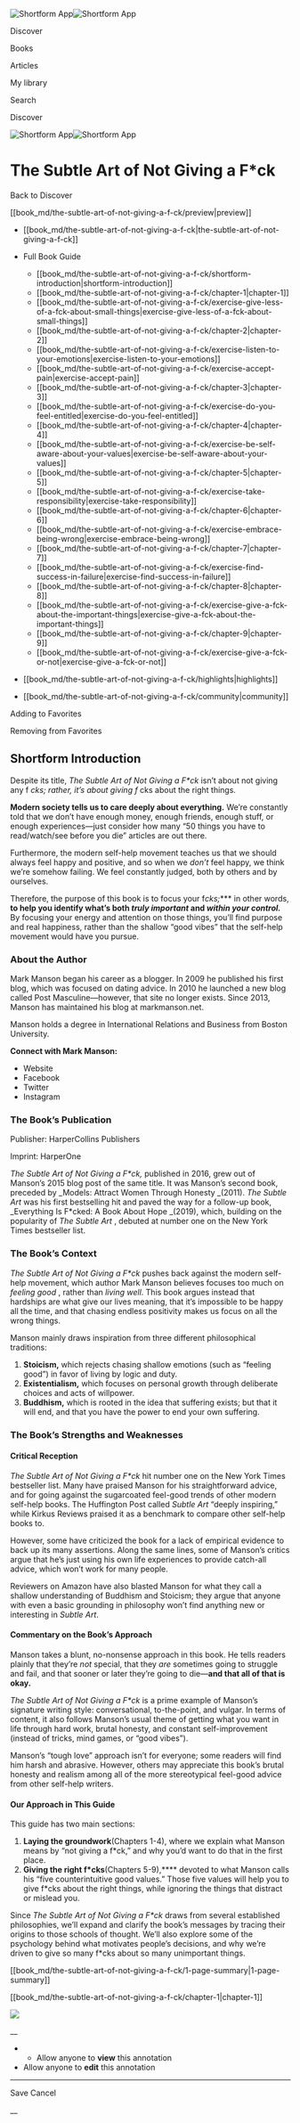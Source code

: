 ![Shortform App](/img/logo.36a2399e.svg)![Shortform App](/img/logo-dark.70c1b072.svg)

Discover

Books

Articles

My library

Search

Discover

![Shortform App](/img/logo.36a2399e.svg)![Shortform App](/img/logo-dark.70c1b072.svg)

# The Subtle Art of Not Giving a F*ck

Back to Discover

[[book_md/the-subtle-art-of-not-giving-a-f-ck/preview|preview]]

  * [[book_md/the-subtle-art-of-not-giving-a-f-ck|the-subtle-art-of-not-giving-a-f-ck]]
  * Full Book Guide

    * [[book_md/the-subtle-art-of-not-giving-a-f-ck/shortform-introduction|shortform-introduction]]
    * [[book_md/the-subtle-art-of-not-giving-a-f-ck/chapter-1|chapter-1]]
    * [[book_md/the-subtle-art-of-not-giving-a-f-ck/exercise-give-less-of-a-fck-about-small-things|exercise-give-less-of-a-fck-about-small-things]]
    * [[book_md/the-subtle-art-of-not-giving-a-f-ck/chapter-2|chapter-2]]
    * [[book_md/the-subtle-art-of-not-giving-a-f-ck/exercise-listen-to-your-emotions|exercise-listen-to-your-emotions]]
    * [[book_md/the-subtle-art-of-not-giving-a-f-ck/exercise-accept-pain|exercise-accept-pain]]
    * [[book_md/the-subtle-art-of-not-giving-a-f-ck/chapter-3|chapter-3]]
    * [[book_md/the-subtle-art-of-not-giving-a-f-ck/exercise-do-you-feel-entitled|exercise-do-you-feel-entitled]]
    * [[book_md/the-subtle-art-of-not-giving-a-f-ck/chapter-4|chapter-4]]
    * [[book_md/the-subtle-art-of-not-giving-a-f-ck/exercise-be-self-aware-about-your-values|exercise-be-self-aware-about-your-values]]
    * [[book_md/the-subtle-art-of-not-giving-a-f-ck/chapter-5|chapter-5]]
    * [[book_md/the-subtle-art-of-not-giving-a-f-ck/exercise-take-responsibility|exercise-take-responsibility]]
    * [[book_md/the-subtle-art-of-not-giving-a-f-ck/chapter-6|chapter-6]]
    * [[book_md/the-subtle-art-of-not-giving-a-f-ck/exercise-embrace-being-wrong|exercise-embrace-being-wrong]]
    * [[book_md/the-subtle-art-of-not-giving-a-f-ck/chapter-7|chapter-7]]
    * [[book_md/the-subtle-art-of-not-giving-a-f-ck/exercise-find-success-in-failure|exercise-find-success-in-failure]]
    * [[book_md/the-subtle-art-of-not-giving-a-f-ck/chapter-8|chapter-8]]
    * [[book_md/the-subtle-art-of-not-giving-a-f-ck/exercise-give-a-fck-about-the-important-things|exercise-give-a-fck-about-the-important-things]]
    * [[book_md/the-subtle-art-of-not-giving-a-f-ck/chapter-9|chapter-9]]
    * [[book_md/the-subtle-art-of-not-giving-a-f-ck/exercise-give-a-fck-or-not|exercise-give-a-fck-or-not]]
  * [[book_md/the-subtle-art-of-not-giving-a-f-ck/highlights|highlights]]
  * [[book_md/the-subtle-art-of-not-giving-a-f-ck/community|community]]



Adding to Favorites 

Removing from Favorites 

## Shortform Introduction

Despite its title, _The Subtle Art of Not Giving a F*ck_ isn’t about not giving any f _cks; rather, it’s about giving f_ cks about the right things.

**Modern society tells us to care deeply about everything.** We’re constantly told that we don’t have enough money, enough friends, enough stuff, or enough experiences—just consider how many “50 things you have to read/watch/see before you die” articles are out there.

Furthermore, the modern self-help movement teaches us that we should always feel happy and positive, and so when we _don’t_ feel happy, we think we’re somehow failing. We feel constantly judged, both by others and by ourselves.

Therefore, the purpose of this book is to focus your f*cks;**** in other words, **to help you identify what’s both _truly important_ and _within your control._** By focusing your energy and attention on those things, you’ll find purpose and real happiness, rather than the shallow “good vibes” that the self-help movement would have you pursue.

### About the Author

Mark Manson began his career as a blogger. In 2009 he published his first blog, which was focused on dating advice. In 2010 he launched a new blog called Post Masculine—however, that site no longer exists. Since 2013, Manson has maintained his blog at markmanson.net.

Manson holds a degree in International Relations and Business from Boston University.

**Connect with Mark Manson:**

  * Website
  * Facebook
  * Twitter
  * Instagram



### The Book’s Publication

Publisher: HarperCollins Publishers

Imprint: HarperOne

_The Subtle Art of Not Giving a F*ck,_ published in 2016, grew out of Manson’s 2015 blog post of the same title. It was Manson’s second book, preceded by _Models: Attract Women Through Honesty _(2011). _The_ _Subtle Art_ was his first bestselling hit and paved the way for a follow-up book, _Everything Is F*cked: A Book About Hope _(2019), which, building on the popularity of _The Subtle Art_ , debuted at number one on the New York Times bestseller list.

### The Book’s Context

_The Subtle Art of Not Giving a F*ck_ pushes back against the modern self-help movement, which author Mark Manson believes focuses too much on _feeling good_ , rather than _living well_. This book argues instead that hardships are what give our lives meaning, that it’s impossible to be happy all the time, and that chasing endless positivity makes us focus on all the wrong things.

Manson mainly draws inspiration from three different philosophical traditions:

  1. **Stoicism,** which rejects chasing shallow emotions (such as “feeling good”) in favor of living by logic and duty. 
  2. **Existentialism,** which focuses on personal growth through deliberate choices and acts of willpower. 
  3. **Buddhism,** which is rooted in the idea that suffering exists; but that it will end, and that you have the power to end your own suffering. 



### The Book’s Strengths and Weaknesses

#### Critical Reception

_The Subtle Art of Not Giving a F*ck_ hit number one on the New York Times bestseller list. Many have praised Manson for his straightforward advice, and for going against the sugarcoated feel-good trends of other modern self-help books. The Huffington Post called _Subtle Art_ “deeply inspiring,” while Kirkus Reviews praised it as a benchmark to compare other self-help books to.

However, some have criticized the book for a lack of empirical evidence to back up its many assertions. Along the same lines, some of Manson’s critics argue that he’s just using his own life experiences to provide catch-all advice, which won’t work for many people.

Reviewers on Amazon have also blasted Manson for what they call a shallow understanding of Buddhism and Stoicism; they argue that anyone with even a basic grounding in philosophy won’t find anything new or interesting in _Subtle Art_.

#### Commentary on the Book’s Approach

Manson takes a blunt, no-nonsense approach in this book. He tells readers plainly that they’re _not_ special, that they _are_ sometimes going to struggle and fail, and that sooner or later they’re going to die—**and that all of that is okay.**

_The Subtle Art of Not Giving a F*ck_ is a prime example of Manson’s signature writing style: conversational, to-the-point, and vulgar. In terms of content, it also follows Manson’s usual theme of getting what you want in life through hard work, brutal honesty, and constant self-improvement (instead of tricks, mind games, or “good vibes”).

Manson’s “tough love” approach isn’t for everyone; some readers will find him harsh and abrasive. However, others may appreciate this book’s brutal honesty and realism among all of the more stereotypical feel-good advice from other self-help writers.

#### Our Approach in This Guide

This guide has two main sections:

  1. **Laying the groundwork**(Chapters 1-4), where we explain what Manson means by “not giving a f*ck,” and why you’d want to do that in the first place.
  2. **Giving the right f*cks**(Chapters 5-9),**** devoted to what Manson calls his “five counterintuitive good values.” Those five values will help you to give f*cks about the right things, while ignoring the things that distract or mislead you. 



Since _The Subtle Art of Not Giving a F*ck_ draws from several established philosophies, we’ll expand and clarify the book’s messages by tracing their origins to those schools of thought. We’ll also explore some of the psychology behind what motivates people’s decisions, and why we’re driven to give so many f*cks about so many unimportant things.

[[book_md/the-subtle-art-of-not-giving-a-f-ck/1-page-summary|1-page-summary]]

[[book_md/the-subtle-art-of-not-giving-a-f-ck/chapter-1|chapter-1]]

![](https://bat.bing.com/action/0?ti=56018282&Ver=2&mid=7bb870f4-30f6-4596-a70d-ed92fcb66155&sid=1711133063fa11eebdec89a8b8ae3bbc&vid=171147a063fa11eea7440fcfeb230d96&vids=0&msclkid=N&pi=0&lg=en-US&sw=800&sh=600&sc=24&nwd=1&tl=Shortform%20%7C%20Book&p=https%3A%2F%2Fwww.shortform.com%2Fapp%2Fbook%2Fthe-subtle-art-of-not-giving-a-f-ck%2Fshortform-introduction&r=&lt=395&evt=pageLoad&sv=1&rn=296604)

__

  *   * Allow anyone to **view** this annotation
  * Allow anyone to **edit** this annotation



* * *

Save Cancel

__



